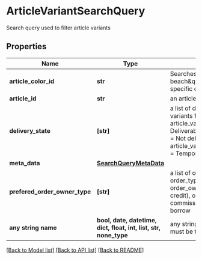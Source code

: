 # ArticleVariantSearchQuery

Search query used to filter article variants

## Properties
Name | Type | Description | Notes
------------ | ------------- | ------------- | -------------
**article_color_id** | **str** | Searches by producer color like \&quot;sandy beach\&quot;, see section color, to get id of specific color | [optional] 
**article_id** | **str** | an article to fetch items for | [optional] 
**delivery_state** | **[str]** | a list of delivery states to fetch article variants for. article_variant_delivery_state_yes &#x3D; Deliverable, article_variant_delivery_state_no &#x3D; Not deliverable, article_variant_delivery_state_temporarily_not &#x3D; Temporarily not deliverable | [optional] 
**meta_data** | [**SearchQueryMetaData**](SearchQueryMetaData.md) |  | [optional] 
**prefered_order_owner_type** | **[str]** | a list of owners to fetch article variants for. order_type_firm&#x3D; stock, order_owner_type_with_return &#x3D; Stock (for credit), order_type_commission &#x3D; commission, order_owner_type_borrow &#x3D; borrow | [optional] 
**any string name** | **bool, date, datetime, dict, float, int, list, str, none_type** | any string name can be used but the value must be the correct type | [optional]

[[Back to Model list]](../README.md#documentation-for-models) [[Back to API list]](../README.md#documentation-for-api-endpoints) [[Back to README]](../README.md)


